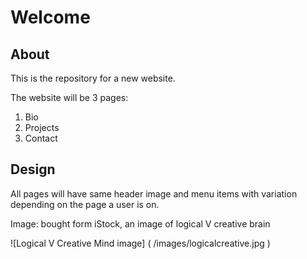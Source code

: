 # Welcome 
## About
This is the repository for a new website.

The website will be 3 pages:
1. Bio
2. Projects
3. Contact

## Design
All pages will have same header image and menu items with variation depending on the page a user is on.

Image: bought  form iStock, an image of logical V creative brain

![Logical V Creative Mind image] ( /images/logicalcreative.jpg )
